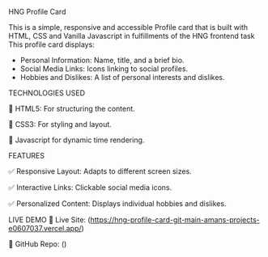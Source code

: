 HNG Profile Card

This is a simple, responsive and accessible Profile card that is built with HTML, CSS and Vanilla Javascript in fulfillments of the HNG frontend task
This profile card displays:

* Personal Information: Name, title, and a brief bio.
* Social Media Links: Icons linking to social profiles.
* Hobbies and Dislikes: A list of personal interests and dislikes.

TECHNOLOGIES USED

🌟 HTML5: For structuring the content.

🌟 CSS3: For styling and layout.

🌟 Javascript for dynamic time rendering.

FEATURES

✅ Responsive Layout: Adapts to different screen sizes.

✅ Interactive Links: Clickable social media icons.

✅ Personalized Content: Displays individual hobbies and dislikes.

LIVE DEMO
🔗 Live Site: (https://hng-profile-card-git-main-amans-projects-e0607037.vercel.app/)

🔗 GitHub Repo: ()
